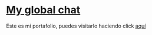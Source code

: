 # [My global chat](https://bastianparedes.com/)

Este es mi portafolio, puedes visitarlo haciendo click [aquí](https://bastianparedes.com/)